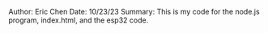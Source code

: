 Author: Eric Chen
Date: 10/23/23
Summary: This is my code for the node.js program, index.html, and the esp32 code.
